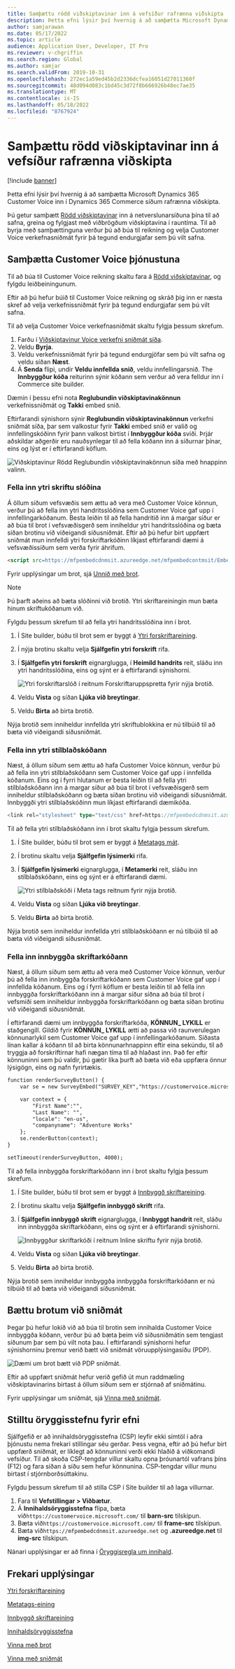```yaml
---
title: Samþættu rödd viðskiptavinar inn á vefsíður rafrænna viðskipta
description: Þetta efni lýsir því hvernig á að samþætta Microsoft Dynamics 365 Customer Voice inn í Dynamics 365 Commerce síðum rafrænna viðskipta.
author: samjarawan
ms.date: 05/17/2022
ms.topic: article
audience: Application User, Developer, IT Pro
ms.reviewer: v-chgriffin
ms.search.region: Global
ms.author: samjar
ms.search.validFrom: 2019-10-31
ms.openlocfilehash: 272ec1a59ed45b2d2336dcfea16051d27011360f
ms.sourcegitcommit: 48d094d083c1bd45c3d72f8b666926b48ec7ae35
ms.translationtype: MT
ms.contentlocale: is-IS
ms.lasthandoff: 05/18/2022
ms.locfileid: "8767924"
---
```

# <a name="integrate-customer-voice-into-e-commerce-site-pages"></a>Samþættu rödd viðskiptavinar inn á vefsíður rafrænna viðskipta

[!include [banner](../includes/banner.md)]

Þetta efni lýsir því hvernig á að samþætta Microsoft Dynamics 365 Customer Voice inn í Dynamics 365 Commerce síðum rafrænna viðskipta.

Þú getur samþætt [Rödd viðskiptavinar](https://dynamics.microsoft.com/customer-voice/overview/) inn á netverslunarsíðuna þína til að safna, greina og fylgjast með viðbrögðum viðskiptavina í rauntíma. Til að byrja með samþættinguna verður þú að búa til reikning og velja Customer Voice verkefnasniðmát fyrir þá tegund endurgjafar sem þú vilt safna.

## <a name="integrate-the-customer-voice-service"></a>Samþætta Customer Voice þjónustuna

Til að búa til Customer Voice reikning skaltu fara á [Rödd viðskiptavinar](https://dynamics.microsoft.com/customer-voice/overview/), og fylgdu leiðbeiningunum.

Eftir að þú hefur búið til Customer Voice reikning og skráð þig inn er næsta skref að velja verkefnissniðmát fyrir þá tegund endurgjafar sem þú vilt safna.

Til að velja Customer Voice verkefnasniðmát skaltu fylgja þessum skrefum.

1. Farðu í [Viðskiptavinur Voice verkefni sniðmát síða](https://customervoice.microsoft.com/Pages/ProjectPage.aspx).
1. Veldu **Byrja**.
1. Veldu verkefnissniðmát fyrir þá tegund endurgjöfar sem þú vilt safna og veldu síðan **Næst**.
1. Á **Senda** flipi, undir **Veldu innfellda snið**, veldu innfellingarsnið. The **Innbyggður kóða** reiturinn sýnir kóðann sem verður að vera felldur inn í Commerce site builder.

Dæmin í þessu efni nota **Reglubundin viðskiptavinakönnun** verkefnissniðmát og **Takki** embed snið.

Eftirfarandi sýnishorn sýnir **Reglubundin viðskiptavinakönnun** verkefni sniðmát síða, þar sem valkostur fyrir **Takki** embed snið er valið og innfellingskóðinn fyrir þann valkost birtist í **Innbyggður kóða** sviði. Þrjár aðskildar aðgerðir eru nauðsynlegar til að fella kóðann inn á síðurnar þínar, eins og lýst er í eftirfarandi köflum.

![Viðskiptavinur Rödd Reglubundin viðskiptavinakönnun síða með hnappinn valinn.](media/customer-voice-integration-1.png)

### <a name="embed-the-external-script-url"></a>Fella inn ytri skriftu slóðina

Á öllum síðum vefsvæðis sem ættu að vera með Customer Voice könnun, verður þú að fella inn ytri handritsslóðina sem Customer Voice gaf upp í innfellingarkóðanum. Besta leiðin til að fella handritið inn á margar síður er að búa til brot í vefsvæðisgerð sem inniheldur ytri handritsslóðina og bæta síðan brotinu við viðeigandi síðusniðmát. Eftir að þú hefur birt uppfært sniðmát mun innfelldi ytri forskriftarkóðinn líkjast eftirfarandi dæmi á vefsvæðissíðum sem verða fyrir áhrifum.

```html
<script src=https://mfpembedcdnmsit.azureedge.net/mfpembedcontmsit/Embed.js type="text/javascript"></script>
```

Fyrir upplýsingar um brot, sjá [Unnið með brot](work-with-fragments.md).

> [!NOTE]
> Þú þarft aðeins að bæta slóðinni við brotið. Ytri skriftareiningin mun bæta hinum skriftukóðanum við.

Fylgdu þessum skrefum til að fella ytri handritsslóðina inn í brot.

1. Í Site builder, búðu til brot sem er byggt á [Ytri forskriftareining](script-module.md).
1. Í nýja brotinu skaltu velja **Sjálfgefin ytri forskrift** rifa.
1. Í **Sjálfgefin ytri forskrift** eignarglugga, í **Heimild handrits** reit, sláðu inn ytri handritsslóðina, eins og sýnt er á eftirfarandi sýnishorni.

    ![Ytri forskriftarslóð í reitnum Forskriftaruppspretta fyrir nýja brotið.](media/customer-voice-integration-2.png)

1. Veldu **Vista** og síðan **Ljúka við breytingar**.
1. Veldu **Birta** að birta brotið.

Nýja brotið sem inniheldur innfellda ytri skriftublokkina er nú tilbúið til að bæta við viðeigandi síðusniðmát.

### <a name="embed-the-external-style-sheet-code"></a>Fella inn ytri stílblaðskóðann

Næst, á öllum síðum sem ættu að hafa Customer Voice könnun, verður þú að fella inn ytri stílblaðskóðann sem Customer Voice gaf upp í innfellda kóðanum. Eins og í fyrri hlutanum er besta leiðin til að fella ytri stílblaðskóðann inn á margar síður að búa til brot í vefsvæðisgerð sem inniheldur stílblaðskóðann og bæta síðan brotinu við viðeigandi síðusniðmát. Innbyggði ytri stílblaðskóðinn mun líkjast eftirfarandi dæmikóða.

```typescript
<link rel="stylesheet" type="text/css" href=https://mfpembedcdnmsit.azureedge.net/mfpembedcontmsit/Embed.css />
```

Til að fella ytri stílblaðskóðann inn í brot skaltu fylgja þessum skrefum.

1. Í Site builder, búðu til brot sem er byggt á [Metatags mát](metatags-module.md).
1. Í brotinu skaltu velja **Sjálfgefin lýsimerki** rifa.
1. Í **Sjálfgefin lýsimerki** eignarglugga, í **Metamerki** reit, sláðu inn stílblaðskóðann, eins og sýnt er á eftirfarandi dæmi.

    ![Ytri stílblaðskóði í Meta tags reitnum fyrir nýja brotið.](media/customer-voice-integration-3.png)

1. Veldu **Vista** og síðan **Ljúka við breytingar**.
1. Veldu **Birta** að birta brotið.

Nýja brotið sem inniheldur innfellda ytri stílblaðskóðann er nú tilbúið til að bæta við viðeigandi síðusniðmát.

### <a name="embed-the-inline-script-code"></a>Fella inn innbyggða skriftarkóðann 

Næst, á öllum síðum sem ættu að vera með Customer Voice könnun, verður þú að fella inn innbyggða forskriftarkóðann sem Customer Voice gaf upp í innfellda kóðanum. Eins og í fyrri köflum er besta leiðin til að fella inn innbyggða forskriftarkóðann inn á margar síður síðna að búa til brot í vefsmiði sem inniheldur innbyggða forskriftarkóðann og bæta síðan brotinu við viðeigandi síðusniðmát.

Í eftirfarandi dæmi um innbyggða forskriftarkóða, **KÖNNUN\_ LYKILL** er staðgengill. Gildið fyrir **KÖNNUN\_ LYKILL** ætti að passa við raunverulegan könnunarlykil sem Customer Voice gaf upp í innfellingarkóðanum. Síðasta línan kallar á kóðann til að birta könnunarhnappinn eftir eina sekúndu, til að tryggja að forskriftirnar hafi nægan tíma til að hlaðast inn. Það fer eftir könnuninni sem þú valdir, þú gætir líka þurft að bæta við eða uppfæra önnur lýsigögn, eins og nafn fyrirtækis.

```html
function renderSurveyButton() {
    var se = new SurveyEmbed("SURVEY_KEY","https://customervoice.microsoft.com/","https://mfpembedcdnmsit.azureedge.net/mfpembedcontmsit/","true");

    var context = {
        "First Name":"",
        "Last Name": "",
        "locale": "en-us",
        "companyname": "Adventure Works"
    };
    se.renderButton(context);
}

setTimeout(renderSurveyButton, 4000);
```

Til að fella innbyggða forskriftarkóðann inn í brot skaltu fylgja þessum skrefum.

1. Í Site builder, búðu til brot sem er byggt á [Innbyggð skriftareining](script-module.md).
1. Í brotinu skaltu velja **Sjálfgefin innbyggð skrift** rifa.
1. Í **Sjálfgefin innbyggð skrift** eignarglugga, í **Innbyggt handrit** reit, sláðu inn innbyggða skriftarkóðann, eins og sýnt er á eftirfarandi sýnishorni.

    ![Innbyggður skriftarkóði í reitnum Inline skriftu fyrir nýja brotið.](media/customer-voice-integration-4.png)

1. Veldu **Vista** og síðan **Ljúka við breytingar**.
1. Veldu **Birta** að birta brotið.

Nýja brotið sem inniheldur innbyggða innbyggða forskriftarkóðann er nú tilbúið til að bæta við viðeigandi síðusniðmát.

## <a name="add-fragments-to-a-template"></a>Bættu brotum við sniðmát

Þegar þú hefur lokið við að búa til brotin sem innihalda Customer Voice innbyggða kóðann, verður þú að bæta þeim við síðusniðmátin sem tengjast síðunum þar sem þú vilt nota þau. Í eftirfarandi sýnishorni hefur sýnishorninu þremur verið bætt við sniðmát vöruupplýsingasíðu (PDP).

![Dæmi um brot bætt við PDP sniðmát.](media/customer-voice-integration-5.png)

Eftir að uppfært sniðmát hefur verið gefið út mun raddmæling viðskiptavinarins birtast á öllum síðum sem er stjórnað af sniðmátinu.

Fyrir upplýsingar um sniðmát, sjá [Vinna með sniðmát](work-with-templates.md).

## <a name="configure-content-security-policy"></a>Stilltu öryggisstefnu fyrir efni

Sjálfgefið er að innihaldsöryggisstefna (CSP) leyfir ekki símtöl í aðra þjónustu nema frekari stillingar séu gerðar. Þess vegna, eftir að þú hefur birt uppfærð sniðmát, er líklegt að könnuninni verði ekki hlaðið á viðkomandi vefsíður. Til að skoða CSP-tengdar villur skaltu opna þróunartól vafrans þíns (F12) og fara síðan á síðu sem hefur könnunina. CSP-tengdar villur munu birtast í stjórnborðsúttakinu.

Fylgdu þessum skrefum til að stilla CSP í Site builder til að laga villurnar.

1. Fara til **Vefstillingar \> Viðbætur**.
1. Á **Innihaldsöryggisstefna** flipa, bæta við`https://customervoice.microsoft.com/` til **barn-src** tilskipun.
1. Bæta við`https://customervoice.microsoft.com/` til **frame-src** tilskipun.
1. Bæta við`https://mfpembedcdnmsit.azureedge.net` og **.azureedge.net** til **img-src** tilskipun.

Nánari upplýsingar er að finna í [Öryggisregla um innihald](manage-csp.md).

## <a name="additional-resources"></a>Frekari upplýsingar

[Ytri forskriftareining](script-module.md)

[Metatags-eining](metatags-module.md)

[Innbyggð skriftareining](script-module.md)

[Innihaldsöryggisstefna](manage-csp.md)

[Vinna með brot](work-with-fragments.md)

[Vinna með sniðmát](work-with-templates.md)
